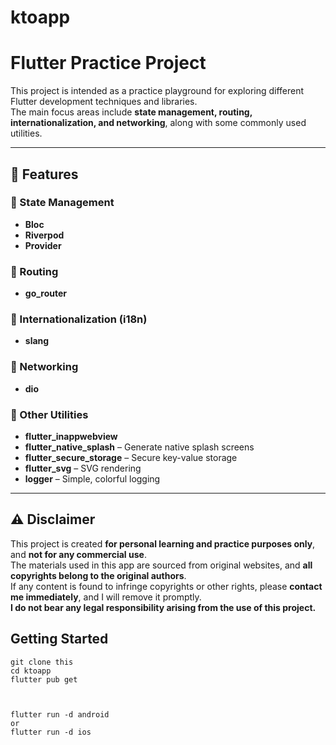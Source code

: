 # ktoapp

# Flutter Practice Project

This project is intended as a practice playground for exploring different Flutter development techniques and libraries.  
The main focus areas include **state management, routing, internationalization, and networking**, along with some commonly used utilities.

---

## 📌 Features

### 🔹 State Management

- **Bloc**
- **Riverpod**
- **Provider**

### 🔹 Routing

- **go_router**

### 🔹 Internationalization (i18n)

- **slang**

### 🔹 Networking

- **dio**

### 🔹 Other Utilities

- **flutter_inappwebview**
- **flutter_native_splash** – Generate native splash screens
- **flutter_secure_storage** – Secure key-value storage
- **flutter_svg** – SVG rendering
- **logger** – Simple, colorful logging

---

## ⚠️ Disclaimer

This project is created **for personal learning and practice purposes only**, and **not for any commercial use**.  
The materials used in this app are sourced from original websites, and **all copyrights belong to the original authors**.  
If any content is found to infringe copyrights or other rights, please **contact me immediately**, and I will remove it promptly.  
**I do not bear any legal responsibility arising from the use of this project.**

## Getting Started

```
git clone this
cd ktoapp
flutter pub get



flutter run -d android
or
flutter run -d ios

```
